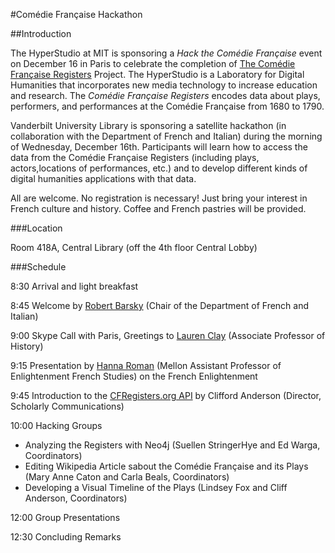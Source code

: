 #Comédie Française Hackathon
 
##Introduction
 
The HyperStudio at MIT is sponsoring a *Hack the Comédie Française* event on December 16 in Paris to celebrate the completion of [The Comédie Française Registers](http://cfregisters.org/) Project. The HyperStudio is a Laboratory for Digital Humanities that incorporates new media technology to increase education and research. The *Comédie Française Registers* encodes data about plays, performers, and performances at the Comédie Française from 1680 to 1790.

Vanderbilt University Library is sponsoring a satellite hackathon (in collaboration with the Department of French and Italian) during the morning of Wednesday, December 16th. Participants will learn how to access the data from the Comédie Française Registers (including plays, actors,locations of performances, etc.) and to develop different kinds of digital humanities applications with that data. 
 
All are welcome. No registration is necessary! Just bring your interest in French culture and history. Coffee and French pastries will be provided.
 
###Location
 
Room 418A, Central Library (off the 4th floor Central Lobby)
 
###Schedule
 
8:30     Arrival and light breakfast

8:45     Welcome by [Robert Barsky](https://as.vanderbilt.edu/french-italian/faculty/robert-barsky-2/) (Chair of the Department of French and Italian)

9:00     Skype Call with Paris, Greetings to [Lauren Clay](http://as.vanderbilt.edu/history/bio/lauren-clay) (Associate Professor of History)

9:15     Presentation by [Hanna Roman](https://wp0.its.vanderbilt.edu/french-italian/hanna-roman/) (Mellon Assistant Professor of Enlightenment French Studies) on the French Enlightenment

9:45     Introduction to the [CFRegisters.org API](http://api.cfregisters.org/) by Clifford Anderson (Director, Scholarly Communications)

10:00    Hacking Groups
 
 * Analyzing the Registers with Neo4j (Suellen Stringer­Hye and Ed Warga, Coordinators)
 * Editing Wikipedia Article sabout the Comédie Française and its Plays (Mary Anne Caton and Carla Beals, Coordinators)
 * Developing a Visual Timeline of the Plays (Lindsey Fox and Cliff Anderson, Coordinators)
 
12:00    Group Presentations

12:30    Concluding Remarks
